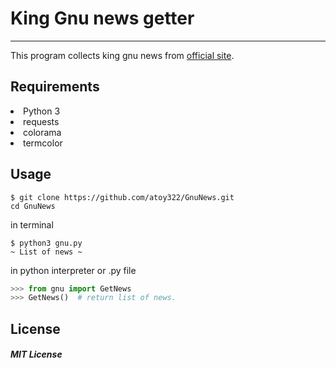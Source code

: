 # King Gnu news getter
---

This program collects king gnu news from [official site](https://kinggnu.jp/news).

## Requirements
<li>Python 3</li>
<li>requests</li>
<li>colorama</li>
<li>termcolor</li>

## Usage

```shell
$ git clone https://github.com/atoy322/GnuNews.git
cd GnuNews
```

in terminal
```shell
$ python3 gnu.py
~ List of news ~
```

in python interpreter or .py file
```python
>>> from gnu import GetNews
>>> GetNews()  # return list of news.
```

## License
##### MIT License